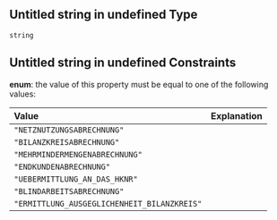 ## Untitled string in undefined Type

`string`

## Untitled string in undefined Constraints

**enum**: the value of this property must be equal to one of the following values:

| Value                                       | Explanation |
| :------------------------------------------ | :---------- |
| `"NETZNUTZUNGSABRECHNUNG"`                  |             |
| `"BILANZKREISABRECHNUNG"`                   |             |
| `"MEHRMINDERMENGENABRECHNUNG"`              |             |
| `"ENDKUNDENABRECHNUNG"`                     |             |
| `"UEBERMITTLUNG_AN_DAS_HKNR"`               |             |
| `"BLINDARBEITSABRECHNUNG"`                  |             |
| `"ERMITTLUNG_AUSGEGLICHENHEIT_BILANZKREIS"` |             |
